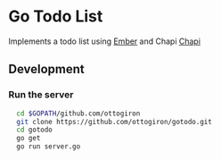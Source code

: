 # Go Todo List
Implements a todo list using <a href="http://emberjs.com/">Ember</a> and Chapi <a href="https://github.com/ottogiron/chapi">Chapi</a>


## Development

### Run the server

```bash
  cd $GOPATH/github.com/ottogiron
  git clone https://github.com/ottogiron/gotodo.git
  cd gotodo
  go get
  go run server.go
```

